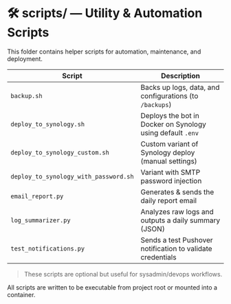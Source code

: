 # 🛠️ scripts/ — Utility & Automation Scripts

This folder contains helper scripts for automation, maintenance, and deployment.

| Script                            | Description                                                      |
|----------------------------------|------------------------------------------------------------------|
| `backup.sh`                      | Backs up logs, data, and configurations (to `/backups`)         |
| `deploy_to_synology.sh`          | Deploys the bot in Docker on Synology using default `.env`      |
| `deploy_to_synology_custom.sh`   | Custom variant of Synology deploy (manual settings)             |
| `deploy_to_synology_with_password.sh` | Variant with SMTP password injection                       |
| `email_report.py`               | Generates & sends the daily report email                        |
| `log_summarizer.py`             | Analyzes raw logs and outputs a daily summary (JSON)            |
| `test_notifications.py`         | Sends a test Pushover notification to validate credentials      |

> These scripts are optional but useful for sysadmin/devops workflows.

All scripts are written to be executable from project root or mounted into a container.